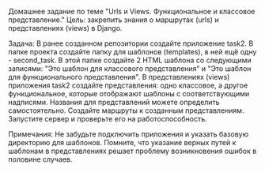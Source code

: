 Домашнее задание по теме "Urls и Views. Функциональное и классовое представление."
Цель: закрепить знания о маршрутах (urls) и представлениях (views) в Django.

Задача:
В ранее созданном репозитории создайте приложение task2.
В папке проекта создайте папку для шаблонов (templates), в ней ещё одну - second_task.
В этой папке создайте 2 HTML шаблона со следующими записями: "Это шаблон для классового представления" и "Это шаблон для функционального представления".
В представлениях (views) приложения task2 создайте представления: одно классовое, а другое функциональное, которые отображают шаблоны с соответствующими надписями. Названия для представлений можете определить самостоятельно.
Создайте маршруты к созданным представлениям.
Запустите сервер и проверьте его на работоспособность.

Примечания:
Не забудьте подключить приложения и указать базовую директорию для шаблонов.
Помните, что указание верных путей к шаблонам в представлениях решает проблему возникновения ошибок в половине случаев.
